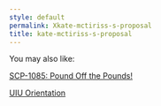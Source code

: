 ```yaml
---
style: default
permalink: Xkate-mctiriss-s-proposal
title: kate-mctiriss-s-proposal
---
```

You may also like:

[SCP-1085: Pound Off the Pounds!](http://scp-wiki.net/scp-1085)

[UIU Orientation](http://scp-wiki.net/uiu-orientation)

